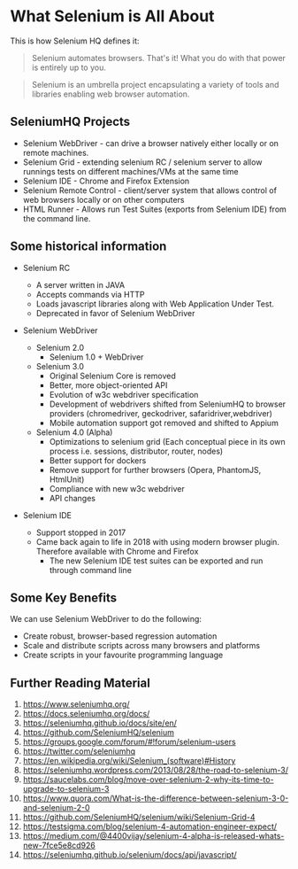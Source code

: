 # What Selenium is All About

This is how Selenium HQ defines it:

> Selenium automates browsers. That's it! What you do with that power is entirely up to you.

> Selenium is an umbrella project encapsulating a variety of tools and libraries enabling web browser automation.

## SeleniumHQ Projects

- Selenium WebDriver - can drive a browser natively either locally or on remote machines.
- Selenium Grid - extending selenium RC / selenium server to allow runnings tests on different machines/VMs at the same time
- Selenium IDE - Chrome and Firefox Extension
- Selenium Remote Control - client/server system that allows control of web browsers locally or on other computers
- HTML Runner - Allows run Test Suites (exports from Selenium IDE) from the command line.


## Some historical information

* Selenium RC
    * A server written in JAVA
    * Accepts commands via HTTP
    * Loads javascript libraries along with Web Application Under Test.
    * Deprecated in favor of Selenium WebDriver

* Selenium WebDriver
    * Selenium 2.0
        * Selenium 1.0 + WebDriver
    * Selenium 3.0
        * Original Selenium Core is removed
        * Better, more object-oriented API
        * Evolution of w3c webdriver specification
        * Development of webdrivers shifted from SeleniumHQ to browser providers (chromedriver, geckodriver, safaridriver,webdriver)
        * Mobile automation support got removed and shifted to Appium
    * Selenium 4.0 (Alpha)
        * Optimizations to selenium grid (Each conceptual piece in its own process i.e. sessions, distributor, router, nodes)
        * Better support for dockers
        * Remove support for further browsers (Opera, PhantomJS, HtmlUnit)
        * Compliance with new w3c webdriver
        * API changes


* Selenium IDE
    * Support stopped in 2017
    * Came back again to life in 2018 with using modern browser plugin. Therefore available with Chrome and Firefox
        * The new Selenium IDE test suites can be exported and run through command line

## Some Key Benefits

We can use Selenium WebDriver to do the following:

* Create robust, browser-based regression automation
* Scale and distribute scripts across many browsers and platforms
* Create scripts in your favourite programming language


## Further Reading Material
1. https://www.seleniumhq.org/
2. https://docs.seleniumhq.org/docs/
3. https://seleniumhq.github.io/docs/site/en/
4. https://github.com/SeleniumHQ/selenium
5. https://groups.google.com/forum/#!forum/selenium-users
6. https://twitter.com/seleniumhq
7. https://en.wikipedia.org/wiki/Selenium_(software)#History
8. https://seleniumhq.wordpress.com/2013/08/28/the-road-to-selenium-3/
9. https://saucelabs.com/blog/move-over-selenium-2-why-its-time-to-upgrade-to-selenium-3
10. https://www.quora.com/What-is-the-difference-between-selenium-3-0-and-selenium-2-0
11. https://github.com/SeleniumHQ/selenium/wiki/Selenium-Grid-4
12. https://testsigma.com/blog/selenium-4-automation-engineer-expect/
13. https://medium.com/@4400vijay/selenium-4-alpha-is-released-whats-new-7fce5e8cd926
14. https://seleniumhq.github.io/selenium/docs/api/javascript/
